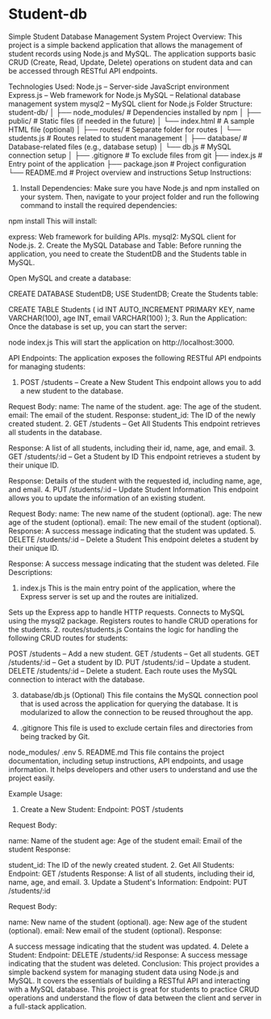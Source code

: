 # Student-db


Simple Student Database Management System
Project Overview:
This project is a simple backend application that allows the management of student records using Node.js and MySQL. The application supports basic CRUD (Create, Read, Update, Delete) operations on student data and can be accessed through RESTful API endpoints.

Technologies Used:
Node.js – Server-side JavaScript environment
Express.js – Web framework for Node.js
MySQL – Relational database management system
mysql2 – MySQL client for Node.js
Folder Structure:
student-db/
│
├── node_modules/                 # Dependencies installed by npm
│
├── public/                        # Static files (if needed in the future)
│   └── index.html                 # A sample HTML file (optional)
│
├── routes/                        # Separate folder for routes
│   └── students.js                # Routes related to student management
│
├── database/                      # Database-related files (e.g., database setup)
│   └── db.js                      # MySQL connection setup
│
├── .gitignore                     # To exclude files from git
├── index.js                       # Entry point of the application
├── package.json                   # Project configuration
└── README.md                      # Project overview and instructions
Setup Instructions:
1. Install Dependencies:
Make sure you have Node.js and npm installed on your system. Then, navigate to your project folder and run the following command to install the required dependencies:

npm install
This will install:

express: Web framework for building APIs.
mysql2: MySQL client for Node.js.
2. Create the MySQL Database and Table:
Before running the application, you need to create the StudentDB and the Students table in MySQL.

Open MySQL and create a database:

CREATE DATABASE StudentDB;
USE StudentDB;
Create the Students table:

CREATE TABLE Students (
    id INT AUTO_INCREMENT PRIMARY KEY,
    name VARCHAR(100),
    age INT,
    email VARCHAR(100)
);
3. Run the Application:
Once the database is set up, you can start the server:

node index.js
This will start the application on http://localhost:3000.

API Endpoints:
The application exposes the following RESTful API endpoints for managing students:

1. POST /students – Create a New Student
This endpoint allows you to add a new student to the database.

Request Body:
name: The name of the student.
age: The age of the student.
email: The email of the student.
Response:
student_id: The ID of the newly created student.
2. GET /students – Get All Students
This endpoint retrieves all students in the database.

Response:
A list of all students, including their id, name, age, and email.
3. GET /students/:id – Get a Student by ID
This endpoint retrieves a student by their unique ID.

Response:
Details of the student with the requested id, including name, age, and email.
4. PUT /students/:id – Update Student Information
This endpoint allows you to update the information of an existing student.

Request Body:
name: The new name of the student (optional).
age: The new age of the student (optional).
email: The new email of the student (optional).
Response:
A success message indicating that the student was updated.
5. DELETE /students/:id – Delete a Student
This endpoint deletes a student by their unique ID.

Response:
A success message indicating that the student was deleted.
File Descriptions:
1. index.js
This is the main entry point of the application, where the Express server is set up and the routes are initialized.

Sets up the Express app to handle HTTP requests.
Connects to MySQL using the mysql2 package.
Registers routes to handle CRUD operations for the students.
2. routes/students.js
Contains the logic for handling the following CRUD routes for students:

POST /students – Add a new student.
GET /students – Get all students.
GET /students/:id – Get a student by ID.
PUT /students/:id – Update a student.
DELETE /students/:id – Delete a student.
Each route uses the MySQL connection to interact with the database.

3. database/db.js (Optional)
This file contains the MySQL connection pool that is used across the application for querying the database. It is modularized to allow the connection to be reused throughout the app.

4. .gitignore
This file is used to exclude certain files and directories from being tracked by Git.

node_modules/
.env
5. README.md
This file contains the project documentation, including setup instructions, API endpoints, and usage information. It helps developers and other users to understand and use the project easily.

Example Usage:
1. Create a New Student:
Endpoint: POST /students

Request Body:

name: Name of the student
age: Age of the student
email: Email of the student
Response:

student_id: The ID of the newly created student.
2. Get All Students:
Endpoint: GET /students
Response:
A list of all students, including their id, name, age, and email.
3. Update a Student's Information:
Endpoint: PUT /students/:id

Request Body:

name: New name of the student (optional).
age: New age of the student (optional).
email: New email of the student (optional).
Response:

A success message indicating that the student was updated.
4. Delete a Student:
Endpoint: DELETE /students/:id
Response:
A success message indicating that the student was deleted.
Conclusion:
This project provides a simple backend system for managing student data using Node.js and MySQL. It covers the essentials of building a RESTful API and interacting with a MySQL database. This project is great for students to practice CRUD operations and understand the flow of data between the client and server in a full-stack application.
